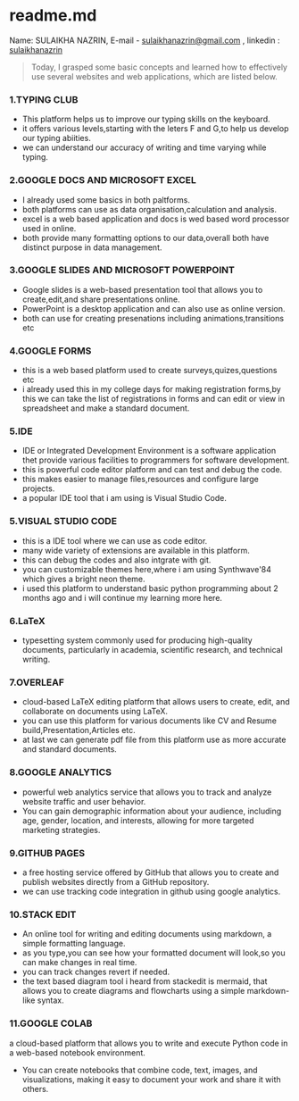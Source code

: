 # readme.md
Name: SULAIKHA NAZRIN, E-mail - sulaikhanazrin@gmail.com , linkedin : [sulaikhanazrin](www.linkedin.com/in/sulaikha-nazrin)
> Today, I grasped some basic concepts and learned how to effectively use several websites and web applications, which are listed below.
### 1.TYPING CLUB
* This platform helps us to improve our typing skills on the keyboard.
* it offers various levels,starting with the leters F and G,to help us develop our typing abiities.
* we can understand our accuracy of writing and time varying while typing.
### 2.GOOGLE DOCS AND MICROSOFT EXCEL
* I already used some basics in both paltforms.
* both platforms can use as data organisation,calculation and analysis.
* excel is a web based application and docs is wed based word processor used in online.
* both provide many formatting options to our data,overall both have distinct purpose in data management.
### 3.GOOGLE SLIDES AND MICROSOFT POWERPOINT
* Google slides is a web-based presentation tool that allows you to create,edit,and share presentations online.
* PowerPoint is a desktop application and can also use as online version.
* both can use for creating presenations including animations,transitions etc
### 4.GOOGLE FORMS
* this is a web based platform used to create surveys,quizes,questions etc
* i already used this in my college days for making registration forms,by this we can take the list of registrations in forms and can edit or view in spreadsheet and make a standard document.
### 5.IDE
* IDE or Integrated Development Environment is a software application thet provide various facilities to programmers for software development.
* this is powerful code editor platform and can test and debug the code.
* this makes easier to manage files,resources and configure large projects.
* a popular IDE tool that i am using is Visual Studio Code.
### 5.VISUAL STUDIO CODE
* this is a IDE tool where we can use as code editor.
* many wide variety of extensions are available in this platform.
* this can debug the codes and also intgrate with git.
* you can customizable themes here,where i am using Synthwave'84 which gives a bright neon theme.
* i used this platform to understand basic python programming about 2 months ago and i will continue my learning more here.
### 6.LaTeX
* typesetting system commonly used for producing high-quality documents, particularly in academia, scientific research, and technical writing.
### 7.OVERLEAF
* cloud-based LaTeX editing platform that allows users to create, edit, and collaborate on documents using LaTeX.
* you can use this platform for various documents like CV and Resume build,Presentation,Articles etc.
* at last we can generate pdf file from this platform use as more accurate and standard documents.
### 8.GOOGLE ANALYTICS
* powerful web analytics service that allows you to track and analyze website traffic and user behavior.
* You can gain demographic information about your audience, including age, gender, location, and interests, allowing for more targeted marketing strategies.
### 9.GITHUB PAGES
* a free hosting service offered by GitHub that allows you to create and publish websites directly from a GitHub repository.
* we can use tracking code integration in github using google analytics.
### 10.STACK EDIT
* An online tool for writing and editing documents using markdown, a simple formatting language.
* as you type,you can see how your formatted document will look,so you can make changes in real time.
* you can track changes revert if needed.
* the text based diagram tool i heard from stackedit is mermaid, that allows you to create diagrams and flowcharts using a simple markdown-like syntax.
### 11.GOOGLE COLAB
a cloud-based platform that allows you to write and execute Python code in a web-based notebook environment.
* You can create notebooks that combine code, text, images, and visualizations, making it easy to document your work and share it with others.
